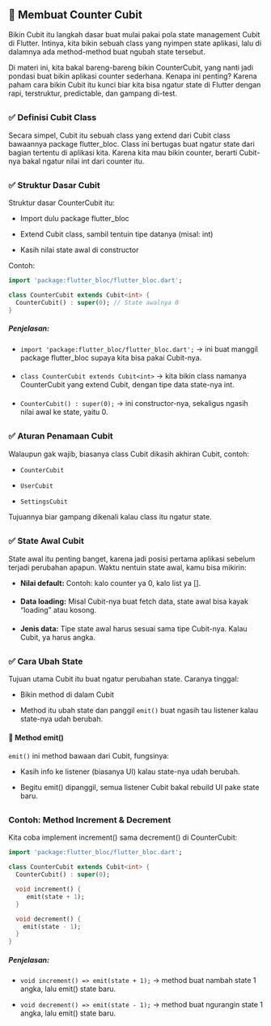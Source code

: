 ## 📌 Membuat Counter Cubit
Bikin Cubit itu langkah dasar buat mulai pakai pola state management Cubit di Flutter. Intinya, kita bikin sebuah class yang nyimpen state aplikasi, lalu di dalamnya ada method-method buat ngubah state tersebut.

Di materi ini, kita bakal bareng-bareng bikin CounterCubit, yang nanti jadi pondasi buat bikin aplikasi counter sederhana.
Kenapa ini penting? Karena paham cara bikin Cubit itu kunci biar kita bisa ngatur state di Flutter dengan rapi, terstruktur, predictable, dan gampang di-test.
##
### ✅ Definisi Cubit Class
Secara simpel, Cubit itu sebuah class yang extend dari Cubit class bawaannya package flutter_bloc.
Class ini bertugas buat ngatur state dari bagian tertentu di aplikasi kita.
Karena kita mau bikin counter, berarti Cubit-nya bakal ngatur nilai int dari counter itu.
##
### ✅ Struktur Dasar Cubit
Struktur dasar CounterCubit itu:

- Import dulu package flutter_bloc

- Extend Cubit class, sambil tentuin tipe datanya (misal: int)

- Kasih nilai state awal di constructor

Contoh:
```dart
import 'package:flutter_bloc/flutter_bloc.dart';

class CounterCubit extends Cubit<int> {
  CounterCubit() : super(0); // State awalnya 0
}
```
##### Penjelasan:
- ```import 'package:flutter_bloc/flutter_bloc.dart';```
→ ini buat manggil package flutter_bloc supaya kita bisa pakai Cubit-nya.
####
- ```class CounterCubit extends Cubit<int>```
→ kita bikin class namanya CounterCubit yang extend Cubit, dengan tipe data state-nya int.
####
- ```CounterCubit() : super(0);```
→ ini constructor-nya, sekaligus ngasih nilai awal ke state, yaitu 0.
##
### ✅ Aturan Penamaan Cubit
Walaupun gak wajib, biasanya class Cubit dikasih akhiran Cubit, contoh:

- ```CounterCubit```

- ```UserCubit```

- ```SettingsCubit```

Tujuannya biar gampang dikenali kalau class itu ngatur state.
##
### ✅ State Awal Cubit
State awal itu penting banget, karena jadi posisi pertama aplikasi sebelum terjadi perubahan apapun.
Waktu nentuin state awal, kamu bisa mikirin:

- **Nilai default:**
Contoh: kalo counter ya 0, kalo list ya [].
####
- **Data loading:**
Misal Cubit-nya buat fetch data, state awal bisa kayak “loading” atau kosong.
####
- **Jenis data:**
Tipe state awal harus sesuai sama tipe Cubit-nya.
Kalau Cubit<int>, ya harus angka.
##
### ✅ Cara Ubah State
Tujuan utama Cubit itu buat ngatur perubahan state.
Caranya tinggal:

- Bikin method di dalam Cubit

- Method itu ubah state dan panggil ```emit()``` buat ngasih tau listener kalau state-nya udah berubah.

#### 📌 Method emit()
```emit()``` ini method bawaan dari Cubit, fungsinya:

- Kasih info ke listener (biasanya UI) kalau state-nya udah berubah.

- Begitu emit() dipanggil, semua listener Cubit bakal rebuild UI pake state baru.
##
### Contoh: Method Increment & Decrement
Kita coba implement increment() sama decrement() di CounterCubit:

```dart
import 'package:flutter_bloc/flutter_bloc.dart';

class CounterCubit extends Cubit<int> {
  CounterCubit() : super(0);

  void increment() {
     emit(state + 1);
  }

  void decrement() {
    emit(state - 1);
  } 
}
```

##### Penjelasan:

- ```void increment() => emit(state + 1);```
→ method buat nambah state 1 angka, lalu emit() state baru.

- ```void decrement() => emit(state - 1);```
→ method buat ngurangin state 1 angka, lalu emit() state baru.